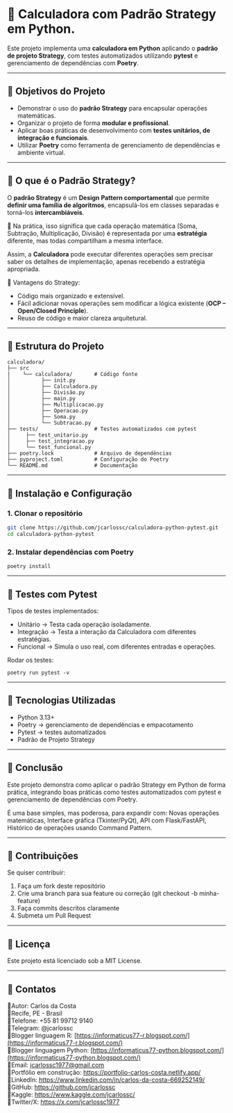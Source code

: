 # 📌 Calculadora com Padrão Strategy em Python.

Este projeto implementa uma **calculadora em Python** aplicando o **padrão de projeto Strategy**, com testes automatizados utilizando **pytest** e gerenciamento de dependências com **Poetry**.

---

## 📌 Objetivos do Projeto
- Demonstrar o uso do **padrão Strategy** para encapsular operações matemáticas.
- Organizar o projeto de forma **modular e profissional**.
- Aplicar boas práticas de desenvolvimento com **testes unitários, de integração e funcionais**.
- Utilizar **Poetry** como ferramenta de gerenciamento de dependências e ambiente virtual.

---

## 📌 O que é o Padrão Strategy?

O **padrão Strategy** é um **Design Pattern comportamental** que permite **definir uma família de algoritmos**, encapsulá-los em classes separadas e torná-los **intercambiáveis**.  

📌 Na prática, isso significa que cada operação matemática (Soma, Subtração, Multiplicação, Divisão) é representada por uma **estratégia** diferente, mas todas compartilham a mesma interface.  

Assim, a **Calculadora** pode executar diferentes operações sem precisar saber os detalhes de implementação, apenas recebendo a estratégia apropriada.

📌 Vantagens do Strategy:
- Código mais organizado e extensível.
- Fácil adicionar novas operações sem modificar a lógica existente (**OCP – Open/Closed Principle**).
- Reuso de código e maior clareza arquitetural.

---

## 📌 Estrutura do Projeto

```
calculadora/
├── src
|    └── calculadora/       # Código fonte
│          ├── init.py
│          ├── Calculadora.py
│          ├── Divisão.py
│          ├── main.py
│          ├── Multiplicacao.py
│          ├── Operacao.py
│          ├── Soma.py
│          └── Subtracao.py
├── tests/                  # Testes automatizados com pytest
│     ├── test_unitario.py
│     ├── test_integracao.py
│     └── test_funcional.py
├── poetry.lock             # Arquivo de dependências
├── pyproject.toml          # Configuração do Poetry
└── README.md               # Documentação
```

---

## 📌 Instalação e Configuração

### 1. Clonar o repositório

```bash
git clone https://github.com/jcarlossc/calculadora-python-pytest.git
cd calculadora-python-pytest
```
### 2. Instalar dependências com Poetry
```
poetry install
```

---

## 📌 Testes com Pytest
Tipos de testes implementados:

* Unitário → Testa cada operação isoladamente.
* Integração → Testa a interação da Calculadora com diferentes estratégias.
* Funcional → Simula o uso real, com diferentes entradas e operações.

Rodar os testes:
```
poetry run pytest -v 
```

---

## 📌 Tecnologias Utilizadas

* Python 3.13+
* Poetry → gerenciamento de dependências e empacotamento
* Pytest → testes automatizados
* Padrão de Projeto Strategy

---

## 📌 Conclusão

Este projeto demonstra como aplicar o padrão Strategy em Python de forma prática, integrando boas práticas como testes automatizados com pytest e gerenciamento de dependências com Poetry.

É uma base simples, mas poderosa, para expandir com:
Novas operações matemáticas,
Interface gráfica (Tkinter/PyQt),
API com Flask/FastAPI,
Histórico de operações usando Command Pattern.

---

## 📌 Contribuições
Se quiser contribuir:
1. Faça um fork deste repositório
2. Crie uma branch para sua feature ou correção (git checkout -b minha-feature)
3. Faça commits descritos claramente
4. Submeta um Pull Request

---

## 📌 Licença
Este projeto está licenciado sob a MIT License.

---

## 📌 Contatos
📌Autor: Carlos da Costa<br>
📌Recife, PE - Brasil<br>
📌Telefone: +55 81 99712 9140<br>
📌Telegram: @jcarlossc<br>
📌Blogger linguagem R: [https://informaticus77-r.blogspot.com/](https://informaticus77-r.blogspot.com/)<br>
📌Blogger linguagem Python: [https://informaticus77-python.blogspot.com/](https://informaticus77-python.blogspot.com/)<br>
📌Email: jcarlossc1977@gmail.com<br>
📌Portfólio em construção: https://portfolio-carlos-costa.netlify.app/<br>
📌LinkedIn: https://www.linkedin.com/in/carlos-da-costa-669252149/<br>
📌GitHub: https://github.com/jcarlossc<br>
📌Kaggle: https://www.kaggle.com/jcarlossc/  
📌Twitter/X: https://x.com/jcarlossc1977
